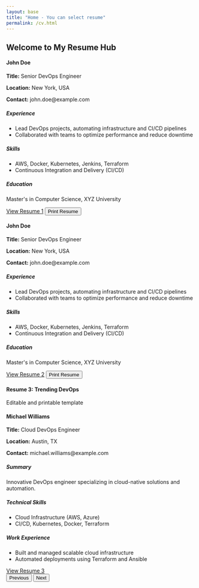 ```yaml
---
layout: base
title: "Home - You can select resume"
permalink: /cv.html
---
```


<div class="container mt-5">
    <h2>Welcome to My Resume Hub</h2>
    <div id="resumeCarousel" class="carousel slide printable-area" data-bs-ride="carousel">
        <div class="carousel-inner">
            <div class="carousel-item active printable-area">
                <h4>John Doe</h4>
                <p><strong>Title:</strong> Senior DevOps Engineer</p>
                <p><strong>Location:</strong> New York, USA</p>
                <p><strong>Contact:</strong> john.doe@example.com</p>
                <h5>Experience</h5>
                <ul>
                    <li>Lead DevOps projects, automating infrastructure and CI/CD pipelines</li>
                    <li>Collaborated with teams to optimize performance and reduce downtime</li>
                </ul>
                <h5>Skills</h5>
                <ul>
                    <li>AWS, Docker, Kubernetes, Jenkins, Terraform</li>
                    <li>Continuous Integration and Delivery (CI/CD)</li>
                </ul>
                <h5>Education</h5>
                <p>Master's in Computer Science, XYZ University</p> 
                <a href="resume1.html" class="btn btn-primary">View Resume 1</a>
                <button onclick="window.print()" class="btn btn-success">Print Resume</button>
            </div>
            <!-- Resume 2  -->
            <div class="carousel-item printable-area">
                <h4>John Doe</h4>
                <p><strong>Title:</strong> Senior DevOps Engineer</p>
                <p><strong>Location:</strong> New York, USA</p>
                <p><strong>Contact:</strong> john.doe@example.com</p>
                <h5>Experience</h5>
                <ul>
                    <li>Lead DevOps projects, automating infrastructure and CI/CD pipelines</li>
                    <li>Collaborated with teams to optimize performance and reduce downtime</li>
                </ul>
                <h5>Skills</h5>
                <ul>
                    <li>AWS, Docker, Kubernetes, Jenkins, Terraform</li>
                    <li>Continuous Integration and Delivery (CI/CD)</li>
                </ul>
                <h5>Education</h5>
                <p>Master's in Computer Science, XYZ University</p>
                <a href="resume2.html" class="btn btn-primary">View Resume 2</a>
                <button onclick="window.print()" class="btn btn-success">Print Resume</button>
            </div>
            <div class="carousel-item">
                <h4>Resume 3: Trending DevOps</h4>
                <p>Editable and printable template</p>
                <div id="resume3Div" class="printable-area" contenteditable="true">
                    <h4>Michael Williams</h4>
                    <p><strong>Title:</strong> Cloud DevOps Engineer</p>
                    <p><strong>Location:</strong> Austin, TX</p>
                    <p><strong>Contact:</strong> michael.williams@example.com</p>
                    <h5>Summary</h5>
                    <p>Innovative DevOps engineer specializing in cloud-native solutions and automation.</p>
                    <h5>Technical Skills</h5>
                    <ul>
                        <li>Cloud Infrastructure (AWS, Azure)</li>
                        <li>CI/CD, Kubernetes, Docker, Terraform</li>
                    </ul>
                    <h5>Work Experience</h5>
                    <ul>
                        <li>Built and managed scalable cloud infrastructure</li>
                        <li>Automated deployments using Terraform and Ansible</li>
                    </ul>
                </div>
                <a href="resume3.html" class="btn btn-primary">View Resume 3</a>
            </div>
        </div>
        <button class="carousel-control-prev" type="button" data-bs-target="#resumeCarousel" data-bs-slide="prev">
            <span class="carousel-control-prev-icon" aria-hidden="true"></span>
            <span class="visually-hidden">Previous</span>
        </button>
        <button class="carousel-control-next" type="button" data-bs-target="#resumeCarousel" data-bs-slide="next">
            <span class="carousel-control-next-icon" aria-hidden="true"></span>
            <span class="visually-hidden">Next</span>
        </button>
    </div>
</div>
